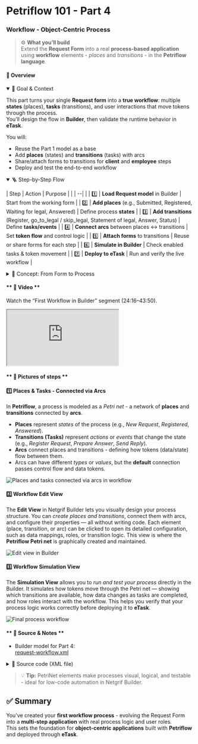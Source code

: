 # Petriflow 101 - Part 4
### Workflow - Object-Centric Process

> ⚙️ **What you’ll build**  
> Extend the **Request Form** into a real **process-based application** using **workflow** elements - *places* and *transitions* - in the **Petriflow language**.

 

<!-- tabs:start -->

#### **🧠 Overview**

<details open>
<summary>📘 Goal & Context</summary>

This part turns your single **Request form** into a **true workflow**: multiple **states** (places), **tasks** (transitions), and user interactions that move tokens through the process.  
You’ll design the flow in **Builder**, then validate the runtime behavior in **eTask**.

You will:
- Reuse the Part 1 model as a base
- Add **places** (states) and **transitions** (tasks) with arcs
- Share/attach forms to transitions for **client** and **employee** steps
- Deploy and test the end-to-end workflow
</details>

<details open>
<summary>🪜 Step-by-Step Flow</summary>

| Step | Action | Purpose |
|  |  --|   |
| 1️⃣ | **Load Request model** in Builder | Start from the working form |
| 2️⃣ | **Add places** (e.g., Submitted, Registered, Waiting for legal, Answered) | Define process **states** |
| 3️⃣ | **Add transitions** (Register, go_to_legal / skip_legal, Statement of legal, Answer, Status) | Define **tasks/events** |
| 4️⃣ | **Connect arcs** between places ↔ transitions | Set **token flow** and control logic |
| 5️⃣ | **Attach forms** to transitions | Reuse or share forms for each step |
| 6️⃣ | **Simulate in Builder** | Check enabled tasks & token movement |
| 7️⃣ | **Deploy to eTask** | Run and verify the live workflow |
</details>

<details>
<summary>🧩 Concept: From Form to Process</summary>

- **Places (⚪)** represent **states** the case can be in
- **Transitions (⬛)** represent **tasks** users (or system) perform
- **Arcs** define how **tokens** move between states and tasks
- **Shared forms** let multiple tasks reuse the same UI and data

> 💡 **Tip:** Keep transitions small and focused (one user intent per task). It simplifies permissions, testing, and future changes.
</details>

#### ** 🎥 Video **

Watch the “First Workflow in Builder” segment (24:16–43:50).
<div class="container">
  <iframe class="responsive-iframe" src="https://www.youtube.com/embed/sAVgSaBOkUE?start=1580&end=2630" title="First Workflow in Builder" allowfullscreen></iframe>
</div>

#### ** 🧱 Pictures of steps **

<div class="cards">

<div class="card">
<h4>1️⃣ Places & Tasks - Connected via Arcs</h4>
<p>
In <strong>Petriflow</strong>, a process is modeled as a <em>Petri net</em> - a network of <strong>places</strong> and <strong>transitions</strong> connected by <strong>arcs</strong>.
</p>
<ul>
  <li><strong>Places</strong> represent <em>states</em> of the process (e.g., <em>New Request</em>, <em>Registered</em>, <em>Answered</em>).</li>
  <li><strong>Transitions (Tasks)</strong> represent <em>actions</em> or <em>events</em> that change the state (e.g., <em>Register Request</em>, <em>Prepare Answer</em>, <em>Send Reply</em>).</li>
  <li><strong>Arcs</strong> connect places and transitions - defining how tokens (data/state) flow between them.</li>
  <li>Arcs can have different <em>types</em> or <em>values</em>, but the <strong>default</strong> connection passes control flow and data tokens.</li>
</ul>
<img src="tutorials/petriflow101/part4/places&tasks.png" alt="Places and tasks connected via arcs in workflow" />
</div>
<div class="card">
<h4>2️⃣ Workflow Edit View</h4>
<p>
The <strong>Edit View</strong> in Netgrif Builder lets you visually design your process structure.
You can <em>create places and transitions</em>, connect them with arcs, and configure their properties — all without writing code.
Each element (place, transition, or arc) can be clicked to open its detailed configuration, such as data mappings, roles, or transition logic.
This view is where the <strong>Petriflow Petri net</strong> is graphically created and maintained.
</p>
<img src="tutorials/petriflow101/part4/editView.png" alt="Edit view in Builder" />
</div>

<div class="card">
<h4>3️⃣ Workflow Simulation View</h4>
<p>
The <strong>Simulation View</strong> allows you to <em>run and test your process</em> directly in the Builder.
It simulates how tokens move through the Petri net — showing which transitions are available,
how data changes as tasks are completed, and how roles interact with the workflow.
This helps you verify that your process logic works correctly before deploying it to <strong>eTask</strong>.
</p>
<img src="tutorials/petriflow101/part4/simulationView.png" alt="Final process workflow" />
</div>

</div>

#### ** 🧾 Source & Notes **

- Builder model for Part 4:  
  <a target="_blank" href="https://builder.netgrif.cloud/modeler?modelUrl=https://academy.netgrif.com/tutorials/petriflow101/part4/request-workflow.xml">request-workflow.xml</a>

<details>
<summary>📄 Source code (XML file)</summary>

```xml
<document xmlns:xsi="http://www.w3.org/2001/XMLSchema-instance" xsi:noNamespaceSchemaLocation="https://petriflow.com/petriflow.schema.xsd">
  <id>request</id>
  <version>1.0.0</version>
  <initials>RQT</initials>
  <title>Request</title>
  <icon>device_hub</icon>
  <defaultRole>true</defaultRole>
  <anonymousRole>true</anonymousRole>
  <transitionRole>false</transitionRole>
  <data type="file">
    <id>attachment</id>
    <title>Attachment</title>
  </data>
  <data type="text">
    <id>email</id>
    <title>Email</title>
    <validations>
      <validation>
        <expression>regex ^[\w-\.]+@([\w-]+\.)+[\w-]{2,4}$</expression>
        <message>Please type a valid email</message>
      </validation>
    </validations>
  </data>
  <data type="text">
    <id>name</id>
    <title>Name</title>
  </data>
  <data type="text">
    <id>phone</id>
    <title>Phone number</title>
  </data>
  <data type="text">
    <id>request_text</id>
    <title>Request</title>
  </data>
  <data type="text">
    <id>surname</id>
    <title>Surname</title>
  </data>
  <transition>
    <id>t1</id>
    <x>336</x>
    <y>112</y>
    <label>Request form</label>
    <assignPolicy>auto</assignPolicy>
  </transition>
  <transition>
    <id>t2</id>
    <x>176</x>
    <y>272</y>
    <label>Submit request</label>
    <assignPolicy>auto</assignPolicy>
  </transition>
  <transition>
    <id>t3</id>
    <x>432</x>
    <y>272</y>
    <label>Register</label>
  </transition>
  <transition>
    <id>t4</id>
    <x>656</x>
    <y>176</y>
    <label>go_to_legal</label>
  </transition>
  <transition>
    <id>t5</id>
    <x>912</x>
    <y>176</y>
    <label>Statement of legal</label>
  </transition>
  <transition>
    <id>t6</id>
    <x>1136</x>
    <y>272</y>
    <label>Answer</label>
  </transition>
  <transition>
    <id>t7</id>
    <x>784</x>
    <y>272</y>
    <label>skip_legal</label>
  </transition>
  <transition>
    <id>t8</id>
    <x>432</x>
    <y>400</y>
    <label>Status</label>
  </transition>
  <place>
    <id>p1</id>
    <x>48</x>
    <y>272</y>
    <label>Start</label>
    <tokens>1</tokens>
    <static>false</static>
  </place>
  <place>
    <id>p2</id>
    <x>304</x>
    <y>272</y>
    <label>Submitted</label>
    <tokens>0</tokens>
    <static>false</static>
  </place>
  <place>
    <id>p3</id>
    <x>560</x>
    <y>272</y>
    <label>Registered</label>
    <tokens>0</tokens>
    <static>false</static>
  </place>
  <place>
    <id>p4</id>
    <x>784</x>
    <y>176</y>
    <label>Waiting for legal</label>
    <tokens>0</tokens>
    <static>false</static>
  </place>
  <place>
    <id>p5</id>
    <x>1008</x>
    <y>272</y>
    <label>Waiting for answer</label>
    <tokens>0</tokens>
    <static>false</static>
  </place>
  <place>
    <id>p6</id>
    <x>1264</x>
    <y>272</y>
    <tokens>0</tokens>
    <static>false</static>
  </place>
  <place>
    <id>p7</id>
    <x>304</x>
    <y>400</y>
    <label>Submitted</label>
    <tokens>0</tokens>
    <static>false</static>
  </place>
  <arc>
    <id>a1</id>
    <type>regular</type>
    <sourceId>p1</sourceId>
    <destinationId>t2</destinationId>
    <multiplicity>1</multiplicity>
  </arc>
  <arc>
    <id>a10</id>
    <type>regular</type>
    <sourceId>t6</sourceId>
    <destinationId>p6</destinationId>
    <multiplicity>1</multiplicity>
  </arc>
  <arc>
    <id>a11</id>
    <type>regular</type>
    <sourceId>p3</sourceId>
    <destinationId>t7</destinationId>
    <multiplicity>1</multiplicity>
  </arc>
  <arc>
    <id>a12</id>
    <type>regular</type>
    <sourceId>t7</sourceId>
    <destinationId>p5</destinationId>
    <multiplicity>1</multiplicity>
  </arc>
  <arc>
    <id>a13</id>
    <type>regular</type>
    <sourceId>t2</sourceId>
    <destinationId>p7</destinationId>
    <multiplicity>1</multiplicity>
  </arc>
  <arc>
    <id>a14</id>
    <type>read</type>
    <sourceId>p7</sourceId>
    <destinationId>t8</destinationId>
    <multiplicity>1</multiplicity>
  </arc>
  <arc>
    <id>a2</id>
    <type>regular</type>
    <sourceId>t2</sourceId>
    <destinationId>p2</destinationId>
    <multiplicity>1</multiplicity>
  </arc>
  <arc>
    <id>a3</id>
    <type>regular</type>
    <sourceId>p2</sourceId>
    <destinationId>t3</destinationId>
    <multiplicity>1</multiplicity>
  </arc>
  <arc>
    <id>a4</id>
    <type>regular</type>
    <sourceId>t3</sourceId>
    <destinationId>p3</destinationId>
    <multiplicity>1</multiplicity>
  </arc>
  <arc>
    <id>a5</id>
    <type>regular</type>
    <sourceId>p3</sourceId>
    <destinationId>t4</destinationId>
    <multiplicity>1</multiplicity>
  </arc>
  <arc>
    <id>a6</id>
    <type>regular</type>
    <sourceId>t4</sourceId>
    <destinationId>p4</destinationId>
    <multiplicity>1</multiplicity>
  </arc>
  <arc>
    <id>a7</id>
    <type>regular</type>
    <sourceId>p4</sourceId>
    <destinationId>t5</destinationId>
    <multiplicity>1</multiplicity>
  </arc>
  <arc>
    <id>a8</id>
    <type>regular</type>
    <sourceId>t5</sourceId>
    <destinationId>p5</destinationId>
    <multiplicity>1</multiplicity>
  </arc>
  <arc>
    <id>a9</id>
    <type>regular</type>
    <sourceId>p5</sourceId>
    <destinationId>t6</destinationId>
    <multiplicity>1</multiplicity>
  </arc>
</document>
```
</details>

> 💡 **Tip:** PetriNet elements make processes visual, logical, and testable - ideal for low-code automation in Netgrif Builder.

<!-- tabs:end -->

 

## ✅ Summary

You’ve created your **first workflow process** - evolving the Request Form into a **multi-step application** with real process logic and user roles.  
This sets the foundation for **object-centric applications** built with **Petriflow** and deployed through **eTask**.